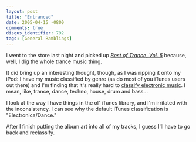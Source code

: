 ```yaml
---
layout: post
title: "Entranced"
date: 2005-04-15 -0800
comments: true
disqus_identifier: 792
tags: [General Ramblings]
---
```

I went to the store last night and picked up [*Best of Trance, Vol.
5*](http://www.amazon.com/exec/obidos/ASIN/B0007KTB5I/mhsvortex)
because, well, I dig the whole trance music thing.
 
 It did bring up an interesting thought, though, as I was ripping it
onto my iPod: I have my music classified by genre (as do most of you
iTunes users out there) and I'm finding that it's really hard to
[classify electronic
music](http://en.wikipedia.org/wiki/Electronic_music#Genres). I mean,
like, trance, dance, techno, house, drum and bass...
 
 I look at the way I have things in the ol' iTunes library, and I'm
irritated with the inconsistency. I can see why the default iTunes
classification is "Electronica/Dance."
 
 After I finish putting the album art into all of my tracks, I guess
I'll have to go back and reclassify.
